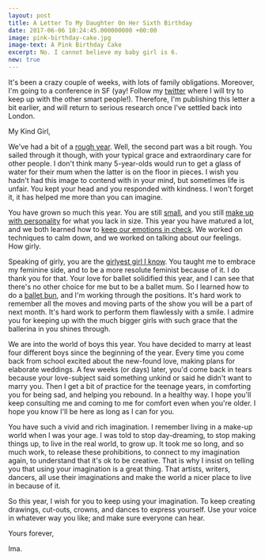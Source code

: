 ```yaml
---
layout: post
title: A Letter To My Daughter On Her Sixth Birthday
date: 2017-06-06 10:24:45.000000000 +00:00
image: pink-birthday-cake.jpg
image-text: A Pink Birthday Cake
excerpt: No. I cannot believe my baby girl is 6.
new: true
---
```


It's been a crazy couple of weeks, with lots of family obligations. Moreover, I'm going to a conference in SF (yay! Follow my [twitter](https://twitter.com/galpod) where I will try to keep up with the other smart people!). Therefore, I'm publishing this letter a bit earlier, and will return to serious research once I've settled back into London.

My Kind Girl,

We've had a bit of a [rough year](https://galpod.com/Reflections). Well, the second part was a bit rough. You sailed through it though, with your typical grace and extraordinary care for other people. I don't think many 5-year-olds would run to get a glass of water for their mum when the latter is on the floor in pieces. I wish you hadn't had this image to contend with in your mind, but sometimes life is unfair. You kept your head and you responded with kindness. I won't forget it, it has helped me more than you can imagine.  

You have grown so much this year. You are still [small](https://galpod.com/A-Letter-To-My-Daughter-On-Her-Fifth-Birthday), and you still [make up with personality](https://galpod.com/a-letter-to-my-daughter-on-her-fourth-birthday) for what you lack in size. This year you have matured a lot, and we both learned how to [keep our emotions in check](https://galpod.com/mindfulness-really). We worked on techniques to calm down, and we worked on talking about our feelings. How girly.

Speaking of girly, you are the [girlyest girl I know](https://galpod.com/On-Princesses-and-Feminism). You taught me to embrace my feminine side, and to be a more resolute feminist because of it. I do thank you for that. Your love for ballet solidified this year, and I can see that there's no other choice for me but to be a ballet mum. So I learned how to do a [ballet bun](https://www.youtube.com/watch?v=j8yoEJ3Tbf8), and I'm working through the positions. It's hard work to remember all the moves and moving parts of the show you will be a part of next month. It's hard work to perform them flawlessly with a smile. I admire you for keeping up with the much bigger girls with such grace that the ballerina in you shines through.

We are into the world of boys this year. You have decided to marry at least four different boys since the beginning of the year. Every time you come back from school excited about the new-found love, making plans for elaborate weddings. A few weeks (or days) later, you'd come back in tears because your love-subject said something unkind or said he didn't want to marry you. Then I get a bit of practice for the teenage years, in comforting you for being sad, and helping you rebound. In a healthy way. I hope you'll keep consulting me and coming to me for comfort even when you're older. I hope you know I'll be here as long as I can for you.

You have such a vivid and rich imagination. I remember living in a make-up world when I was your age. I was told to stop day-dreaming, to stop making things up, to live in the real world, to grow up. It took me so long, and so much work, to release these prohibitions, to connect to my imagination again, to understand that it's ok to be creative. That is why I insist on telling you that using your imagination is a great thing. That artists, writers, dancers, all use their imaginations and make the world a nicer place to live in because of it.

So this year, I wish for you to keep using your imagination. To keep creating drawings, cut-outs, crowns, and dances to express yourself. Use your voice in whatever way you like; and make sure everyone can hear.

Yours forever,

Ima.
